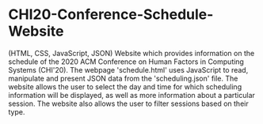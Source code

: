 # CHI20-Conference-Schedule-Website
(HTML, CSS, JavaScript, JSON)
Website which provides information on the schedule of the 2020 ACM Conference on Human Factors in Computing Systems (CHI'20). 
The webpage 'schedule.html' uses JavaScript to read, manipulate and present JSON data from the 'scheduling.json' file. 
The website allows the user to select the day and time for which scheduling information will be displayed, as well as more information about a particular session. The website also allows the user to filter sessions based on their type. 
